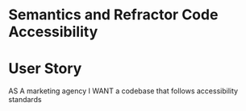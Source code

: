 # Semantics and Refractor Code Accessibility
# User Story
AS A marketing agency I WANT a codebase that follows accessibility standards 
